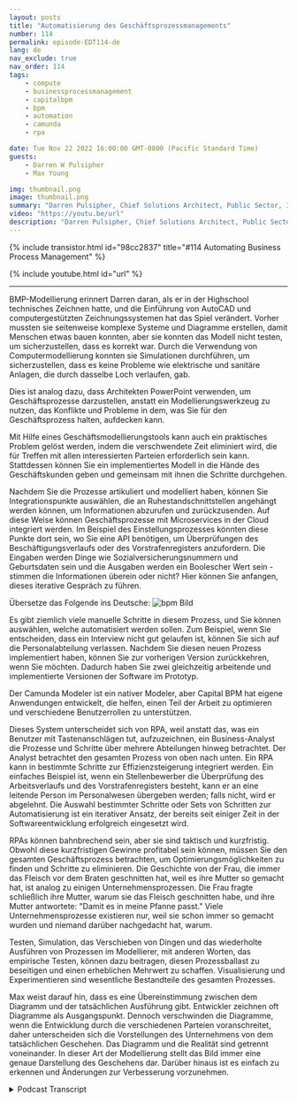 ```yaml
---
layout: posts
title: "Automatisierung des Geschäftsprozessmanagements"
number: 114
permalink: episode-EDT114-de
lang: de
nav_exclude: true
nav_order: 114
tags:
    - compute
    - businessprocessmanagement
    - capitalbpm
    - bpm
    - automation
    - camunda
    - rpa

date: Tue Nov 22 2022 16:00:00 GMT-0800 (Pacific Standard Time)
guests:
    - Darren W Pulsipher
    - Max Young

img: thumbnail.png
image: thumbnail.png
summary: "Darren Pulsipher, Chief Solutions Architect, Public Sector, Intel, und Max Young, CEO von Capital BPM, diskutieren die Operationalisierung des Geschäftsprozessmanagements mit Modellierungsprogrammen."
video: "https://youtu.be/url"
description: "Darren Pulsipher, Chief Solutions Architect, Public Sector, Intel, und Max Young, CEO von Capital BPM, diskutieren die Operationalisierung des Geschäftsprozessmanagements mit Modellierungsprogrammen."
---
```


<div>
{% include transistor.html id="98cc2837" title="#114 Automating Business Process Management" %}

{% include youtube.html id="url" %}
</div>

---

BMP-Modellierung erinnert Darren daran, als er in der Highschool technisches Zeichnen hatte, und die Einführung von AutoCAD und computergestützten Zeichnungssystemen hat das Spiel verändert. Vorher mussten sie seitenweise komplexe Systeme und Diagramme erstellen, damit Menschen etwas bauen konnten, aber sie konnten das Modell nicht testen, um sicherzustellen, dass es korrekt war. Durch die Verwendung von Computermodellierung konnten sie Simulationen durchführen, um sicherzustellen, dass es keine Probleme wie elektrische und sanitäre Anlagen, die durch dasselbe Loch verlaufen, gab.

Dies ist analog dazu, dass Architekten PowerPoint verwenden, um Geschäftsprozesse darzustellen, anstatt ein Modellierungswerkzeug zu nutzen, das Konflikte und Probleme in dem, was Sie für den Geschäftsprozess halten, aufdecken kann.

Mit Hilfe eines Geschäftsmodellierungstools kann auch ein praktisches Problem gelöst werden, indem die verschwendete Zeit eliminiert wird, die für Treffen mit allen interessierten Parteien erforderlich sein kann. Stattdessen können Sie ein implementiertes Modell in die Hände des Geschäftskunden geben und gemeinsam mit ihnen die Schritte durchgehen.

Nachdem Sie die Prozesse artikuliert und modelliert haben, können Sie Integrationspunkte auswählen, die an Ruhestandschnittstellen angehängt werden können, um Informationen abzurufen und zurückzusenden. Auf diese Weise können Geschäftsprozesse mit Microservices in der Cloud integriert werden. Im Beispiel des Einstellungsprozesses könnten diese Punkte dort sein, wo Sie eine API benötigen, um Überprüfungen des Beschäftigungsverlaufs oder des Vorstrafenregisters anzufordern. Die Eingaben werden Dinge wie Sozialversicherungsnummern und Geburtsdaten sein und die Ausgaben werden ein Boolescher Wert sein - stimmen die Informationen überein oder nicht? Hier können Sie anfangen, dieses iterative Gespräch zu führen.

Übersetze das Folgende ins Deutsche: ![bpm Bild](./bpm.png)

Es gibt ziemlich viele manuelle Schritte in diesem Prozess, und Sie können auswählen, welche automatisiert werden sollen. Zum Beispiel, wenn Sie entscheiden, dass ein Interview nicht gut gelaufen ist, können Sie sich auf die Personalabteilung verlassen. Nachdem Sie diesen neuen Prozess implementiert haben, können Sie zur vorherigen Version zurückkehren, wenn Sie möchten. Dadurch haben Sie zwei gleichzeitig arbeitende und implementierte Versionen der Software im Prototyp.

Der Camunda Modeler ist ein nativer Modeler, aber Capital BPM hat eigene Anwendungen entwickelt, die helfen, einen Teil der Arbeit zu optimieren und verschiedene Benutzerrollen zu unterstützen.

Dieses System unterscheidet sich von RPA, weil anstatt das, was ein Benutzer mit Tastenanschlägen tut, aufzuzeichnen, ein Business-Analyst die Prozesse und Schritte über mehrere Abteilungen hinweg betrachtet. Der Analyst betrachtet den gesamten Prozess von oben nach unten. Ein RPA kann in bestimmte Schritte zur Effizienzsteigerung integriert werden. Ein einfaches Beispiel ist, wenn ein Stellenbewerber die Überprüfung des Arbeitsverlaufs und des Vorstrafenregisters besteht, kann er an eine leitende Person im Personalwesen übergeben werden; falls nicht, wird er abgelehnt. Die Auswahl bestimmter Schritte oder Sets von Schritten zur Automatisierung ist ein iterativer Ansatz, der bereits seit einiger Zeit in der Softwareentwicklung erfolgreich eingesetzt wird.

RPAs können bahnbrechend sein, aber sie sind taktisch und kurzfristig. Obwohl diese kurzfristigen Gewinne profitabel sein können, müssen Sie den gesamten Geschäftsprozess betrachten, um Optimierungsmöglichkeiten zu finden und Schritte zu eliminieren. Die Geschichte von der Frau, die immer das Fleisch vor dem Braten geschnitten hat, weil es ihre Mutter so gemacht hat, ist analog zu einigen Unternehmensprozessen. Die Frau fragte schließlich ihre Mutter, warum sie das Fleisch geschnitten habe, und ihre Mutter antwortete: "Damit es in meine Pfanne passt." Viele Unternehmensprozesse existieren nur, weil sie schon immer so gemacht wurden und niemand darüber nachgedacht hat, warum.

Testen, Simulation, das Verschieben von Dingen und das wiederholte Ausführen von Prozessen im Modellierer, mit anderen Worten, das empirische Testen, können dazu beitragen, diesen Prozessballast zu beseitigen und einen erheblichen Mehrwert zu schaffen. Visualisierung und Experimentieren sind wesentliche Bestandteile des gesamten Prozesses.

Max weist darauf hin, dass es eine Übereinstimmung zwischen dem Diagramm und der tatsächlichen Ausführung gibt. Entwickler zeichnen oft Diagramme als Ausgangspunkt. Dennoch verschwinden die Diagramme, wenn die Entwicklung durch die verschiedenen Parteien voranschreitet, daher unterscheiden sich die Vorstellungen des Unternehmens von dem tatsächlichen Geschehen. Das Diagramm und die Realität sind getrennt voneinander. In dieser Art der Modellierung stellt das Bild immer eine genaue Darstellung des Geschehens dar. Darüber hinaus ist es einfach zu erkennen und Änderungen zur Verbesserung vorzunehmen.



<details>
<summary> Podcast Transcript </summary>

<p></p>

</details>
